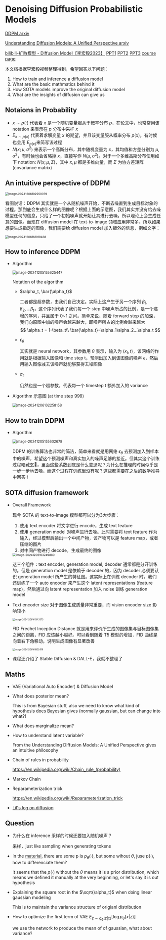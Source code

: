 # Denoising Diffusion Probabilistic Models

[DDPM arxiv](https://arxiv.org/pdf/2006.11239)

[Understanding Diffusion Models: A Unified Perspective arxiv](https://arxiv.org/pdf/2208.11970)

[bilibili-扩散模型 - Diffusion Model【李宏毅2023】](https://www.bilibili.com/video/BV14c411J7f2) [PPT1](https://speech.ee.ntu.edu.tw/~hylee/ml/ml2023-course-data/DiffusionModel%20(v2).pdf) [PPT2](https://speech.ee.ntu.edu.tw/~hylee/ml/ml2023-course-data/StableDiffusion%20(v2).pdf) [PPT3](https://speech.ee.ntu.edu.tw/~hylee/ml/ml2023-course-data/DDPM%20(v7).pdf) [course page](https://speech.ee.ntu.edu.tw/~hylee/ml/2023-spring.php)

本文档根据李宏毅视频整理得到，希望回答以下问题：

1. How to train and inference a diffusion model
2. What are the basic mathmatics behind it
3. How SOTA models improve the original diffusion model
4. What are the insights of diffusion can give us

## Notaions in Probability

- $x\sim p(·)$ 代表着 $x$ 是一个随机变量服从于概率分布 $p$，在论文中，也常常用该 notation 来表示在 $p$ 分布中采样 $x$
- $E_{x\sim p(x)}$ 代表着求解变量 $x$ 的期望，并且该变量服从概率分布 $p(x)$，有时候也会用 $E_{p(x)}$​ 来简写该过程
- $N(x;\mu, \sigma^2)$ 来表示一个高斯分布，其中随机变量为 $x$，其均值和方差分别为 $\mu, \sigma^2$，有时候也会省略掉 $x$，直接写作 $N(\mu, \sigma^2)$。对于一个多维高斯分布使用如下 notation: $N(x;\mu,\Sigma)$，其中 $x,\mu$ 都是多维向量，而 $\Sigma$ 为协方差矩阵 (covariance matrix)

## An intuitive perspective of DDPM

<img src="Denoising Diffusion Probabilistic Models/image-20241206102950079.png" alt="image-20241206102950079" style="zoom:67%;" />

看图说话：DDPM 其实就是一个从随机噪声开始，不断去噪直到生成目标对象的过程。那到底会生成什么样的图像呢？根据上面的示意图，我们其实并没有给去噪模型任何的信息，只给了一个初始噪声就开始让其进行去噪，所以理论上会生成任意的图像。而现在 diffusion model 在 text-to-image 领域应用非常多，所以如果想要生成指定的图像，我们需要给 diffusion model 加入额外的信息，例如文字：

<img src="Denoising Diffusion Probabilistic Models/image-20241206161019438.png" alt="image-20241206161019438" style="zoom: 67%;" />

## How to inference DDPM

- Algorithm

  <img src="Denoising Diffusion Probabilistic Models/image-20241205155625447.png" alt="image-20241205155625447" style="zoom:80%;" />

  Notation of the algorithm

  - $\alpha_t, \bar{\alpha_t}$​

    二者都是超参数，由我们自己决定。实际上这产生于另一个序列 $\beta_1,\beta_2,...\beta_t$，这个序列代表了我们每一个 step 中噪声所占的比例，是一个递增的序列，并且属于 0~1 之间。简单来说，随着 forward step 的加深，我们向原图中加的噪声会越来越大，即噪声所占的比例会越来越大
    $$
    \alpha_t = 1-\beta_t\\
    \bar{\alpha_t}=\alpha_1\alpha_2...\alpha_t
    $$

  - $\epsilon_\theta$​

    其实就是 neural network，其参数用 $\theta$ 表示，输入为 $(x_t,t)$，该网络的作用就是根据输入图像和 time step t，预测出加入到该图像的噪声 $\epsilon$，然后用输入图像减去该噪声就能够获得去噪图像

  - $\sigma_t$

    仍然也是一个超参数，代表每一个 timestep t 额外加入的 variance

- Algorithm 示意图 (at time step 999)

  <img src="Denoising Diffusion Probabilistic Models/image-20241206102258158.png" alt="image-20241206102258158" style="zoom:80%;" />

## How to train DDPM

- Algorithm

  <img src="Denoising Diffusion Probabilistic Models/image-20241205155602678.png" alt="image-20241205155602678" style="zoom: 80%;" />

  DDPM 的训练算法也非常的简洁，简单来看就是用网络 $\epsilon_\theta$ 去预测加入到样本中的噪声，希望这个预测噪声和真实加入的噪声足够的接近。但其实这个训练过程暗藏玄🐔，里面这些系数到底是什么意思呢？为什么在推理的时候似乎是一步一步地去噪，而这个过程在训练里没有呢？这些都需要在之后的数学推导中回答！

## SOTA diffusion framework

- Overall Framework

  现今 SOTA 的 text-to-image 模型都可以分为3大步骤：

  1. 使用 text encoder 将文字进行 encode，生成 text feature
  2. 使用 generation model 对噪声进行去噪。此时需要将 text feature 作为输入，经过模型后输出一个中间产物，该产物可以是 feature map，或者压缩的图片
  3. 对中间产物进行 decode，生成最终的图像

  <img src="Denoising Diffusion Probabilistic Models/image-20241206163249880.png" alt="image-20241206163249880" style="zoom:67%;" />

  这三个组件：text encoder, generation model, decoder 通常都是分开训练的。但是 generation model 是依赖于 decoder 的，因为 decoder 必须要认识 generation model 所产生的特征图。这实际上在训练 decoder 时，我们还训练了一个 auto encoder 来产生这个 latent representations (feature map)，然后通过向 latent representation 加入 noise 训练 generation model

- Text encoder size 对于图像生成质量非常重要，而 vision encoder size 影响较小

  <img src="Denoising Diffusion Probabilistic Models/image-20241206161343570.png" alt="image-20241206161343570" style="zoom: 50%;" />

  FID Frechet Inception Distance 就是用来评价所生成的图像集与目标图像集之间的距离，FID 应该越小越好。可以看到随着 T5 模型的增加，FID 曲线是向着右下角移动，说明生成图像有显著改善

  <img src="Denoising Diffusion Probabilistic Models/image-20241206161802419.png" alt="image-20241206161802419" style="zoom: 50%;" />

- 课程还介绍了 Stable Diffusion & DALL-E，我就不整理了

## Maths

- VAE (Variational Auto Encoder) & Diffusion Model

- What does posterior mean?

  This is from Bayesian stuff, also we need to know what kind of hypothesis does Bayesian gives (normally gaussian, but can change into what?)

- What does marginalize mean?

- How to understand latent variable?

  From the Understanding Diffusion Models: A Unified Perspective gives an intuitive philosophy

- Chain of rules in probability

  https://en.wikipedia.org/wiki/Chain_rule_(probability)

- Markov Chain

- Reparameterization trick

  https://en.wikipedia.org/wiki/Reparameterization_trick

- [Lil's log on diffusion](https://lilianweng.github.io/posts/2021-07-11-diffusion-models)

## Question

- 为什么在 inference 采样的时候还要加入随机噪声？

  采样，just like sampling when generating tokens

- In the [material](https://arxiv.org/pdf/2208.11970), there are some p is $p_\theta(·)$, but some wihout $\theta$, juse $p(·)$, how to differenciate them?

  It seems that the $p(·)$ without the $\theta$​ means it is a prior distribution, which means we defined it manually at the very beginning, or let's say it is out hypothesis

- Explaining the square root in the $\sqrt{\alpha_t}$ when doing linear gaussian modeling

  This is to maintain the variance structure of origianl distribution

- How to optimize the first term of VAE $E_{z\sim q_{\phi}(z|x)}[\log{p_{\theta}(x|z)}]$​

  we use the network to produce the mean of of gaussian, what about variance?

